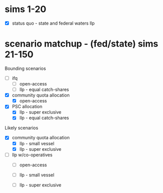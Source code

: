 # sims 1-20
- [x] status quo - state and federal waters llp

# scenario matchup - (fed/state) sims 21-150

Bounding scenarios  
- [ ] ifq
    - [ ] open-access
    - [ ] llp - equal catch-shares
- [x] community quota allocation
    - [x] open-access  
- [x] PSC allocation  
    - [x] llp - super exclusive  
    - [x] llp - equal catch-shares      
    
Likely scenarios
- [x] community quota allocation
    - [x] llp - small vessel  
    - [x] llp - super exclusive 
- [ ] llp w/co-operatives
    - [ ] open-access
    - [ ] llp - small vessel  
    - [ ] llp - super exclusive 

